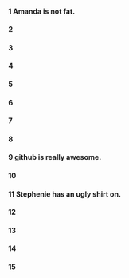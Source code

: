 
#### 1 Amanda is not fat.

#### 2

#### 3

#### 4

#### 5

#### 6

#### 7

#### 8


#### 9 github is really awesome.


#### 10


#### 11 Stephenie has an ugly shirt on.



#### 12

#### 13

#### 14

#### 15
